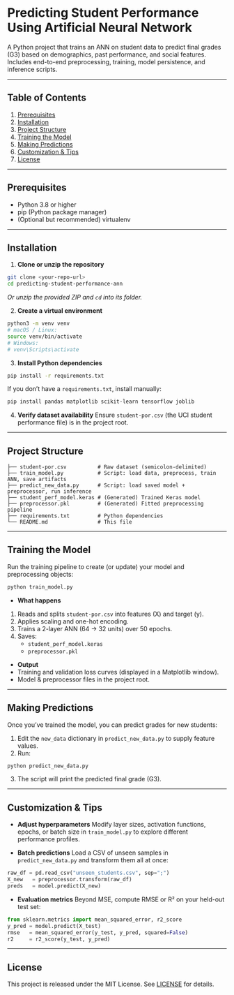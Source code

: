 # Predicting Student Performance Using Artificial Neural Network

A Python project that trains an ANN on student data to predict final grades (G3) based on demographics, past performance, and social features. Includes end-to-end preprocessing, training, model persistence, and inference scripts.

---

## Table of Contents

1. [Prerequisites](#prerequisites)
2. [Installation](#installation)
3. [Project Structure](#project-structure)
4. [Training the Model](#training-the-model)
5. [Making Predictions](#making-predictions)
6. [Customization & Tips](#customization--tips)
7. [License](#license)

---

## Prerequisites

- Python 3.8 or higher
- pip (Python package manager)
- (Optional but recommended) virtualenv

---

## Installation

1. **Clone or unzip the repository**

```bash
git clone <your-repo-url>
cd predicting-student-performance-ann
```

_Or unzip the provided ZIP and `cd` into its folder._

2. **Create a virtual environment**

```bash
python3 -m venv venv
# macOS / Linux:
source venv/bin/activate
# Windows:
# venv\Scripts\activate
```

3. **Install Python dependencies**

```bash
pip install -r requirements.txt
```

If you don’t have a `requirements.txt`, install manually:

```bash
pip install pandas matplotlib scikit-learn tensorflow joblib
```

4. **Verify dataset availability**
   Ensure `student-por.csv` (the UCI student performance file) is in the project root.

---

## Project Structure

```
├── student-por.csv          # Raw dataset (semicolon-delimited)
├── train_model.py           # Script: load data, preprocess, train ANN, save artifacts
├── predict_new_data.py      # Script: load saved model + preprocessor, run inference
├── student_perf_model.keras # (Generated) Trained Keras model
├── preprocessor.pkl         # (Generated) Fitted preprocessing pipeline
├── requirements.txt         # Python dependencies
└── README.md                # This file
```

---

## Training the Model

Run the training pipeline to create (or update) your model and preprocessing objects:

```bash
python train_model.py
```

- **What happens**

1.  Reads and splits `student-por.csv` into features (X) and target (y).
2.  Applies scaling and one-hot encoding.
3.  Trains a 2-layer ANN (64 → 32 units) over 50 epochs.
4.  Saves:
    - `student_perf_model.keras`
    - `preprocessor.pkl`

- **Output**
- Training and validation loss curves (displayed in a Matplotlib window).
- Model & preprocessor files in the project root.

---

## Making Predictions

Once you’ve trained the model, you can predict grades for new students:

1. Edit the `new_data` dictionary in `predict_new_data.py` to supply feature values.
2. Run:

```bash
python predict_new_data.py
```

3. The script will print the predicted final grade (G3).

---

## Customization & Tips

- **Adjust hyperparameters**
  Modify layer sizes, activation functions, epochs, or batch size in `train_model.py` to explore different performance profiles.

- **Batch predictions**
  Load a CSV of unseen samples in `predict_new_data.py` and transform them all at once:

```python
raw_df = pd.read_csv("unseen_students.csv", sep=";")
X_new   = preprocessor.transform(raw_df)
preds   = model.predict(X_new)
```

- **Evaluation metrics**
  Beyond MSE, compute RMSE or R² on your held-out test set:

```python
from sklearn.metrics import mean_squared_error, r2_score
y_pred = model.predict(X_test)
rmse   = mean_squared_error(y_test, y_pred, squared=False)
r2     = r2_score(y_test, y_pred)
```

---

## License

This project is released under the MIT License. See [LICENSE](LICENSE) for details.
